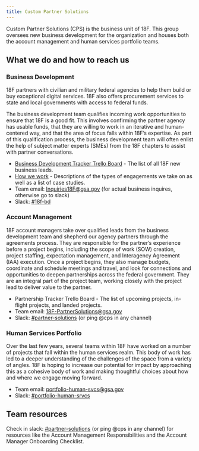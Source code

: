 ```yaml
---
title: Custom Partner Solutions
---
```


Custom Partner Solutions (CPS) is the business unit of 18F. This group oversees new business development for the organization and houses both the account management and human services portfolio teams.

## What we do and how to reach us 

### Business Development

18F partners with civilian and military federal agencies to help them build or buy exceptional digital services. 18F also offers procurement services to state and local governments with access to federal funds.

The business development team qualifies incoming work opportunities to ensure that 18F is a good fit. This involves confirming the partner agency has usable funds, that they are willing to work in an iterative and human-centered way, and that the area of focus falls within 18F’s expertise. As part of this qualification process, the business development team will often enlist the help of subject matter experts (SMEs) from the 18F chapters to assist with partner conversations. 

- [Business Development Tracker Trello Board](https://trello.com/b/b1xsDX88/ap-relationship-tracker) - The list of all 18F new business leads.
- [How we work](https://18f.gsa.gov/how-we-work/) - Descriptions of the types of engagements we take on as well as a list of case studies.
- Team email: Inquiries18F@gsa.gov (for actual business inquires, otherwise go to slack)
- Slack: [#18f-bd](https://gsa-tts.slack.com/messages/18f-bd)

### Account Management

18F account managers take over qualified leads from the business development team and shepherd our agency partners through the agreements process. They are responsible for the partner’s experience before a project begins, including the scope of work (SOW) creation, project staffing, expectation management, and Interagency Agreement (IAA) execution. Once a project begins, they also manage budgets, coordinate and schedule meetings and travel, and look for connections and opportunities to deepen partnerships across the federal government. They are an integral part of the project team, working closely with the project lead to deliver value to the partner.

- Partnership Tracker Trello Board - The list of upcoming projects, in-flight projects, and landed projects.
- Team email: 18F-PartnerSolutions@gsa.gov
- Slack: [#partner-solutions](https://gsa-tts.slack.com/messages/partner-solutions) (or ping @cps in any channel)

### Human Services Portfolio

Over the last few years, several teams within 18F have worked on a number of projects that fall within the human services realm. This body of work has led to a deeper understanding of the challenges of the space from a variety of angles. 18F is hoping to increase our potential for impact by approaching this as a cohesive body of work and making thoughtful choices about how and where we engage moving forward.

- Team email: portfolio-human-svcs@gsa.gov
- Slack: [#portfolio-human-srvcs](https://gsa-tts.slack.com/messages/portfolio-human-srvcs)

## Team resources

Check in slack: [#partner-solutions](https://gsa-tts.slack.com/messages/partner-solutions) (or ping @cps in any channel) for resources like the Account Management Responsibilities and the Account Manager Onboarding Checklist.


